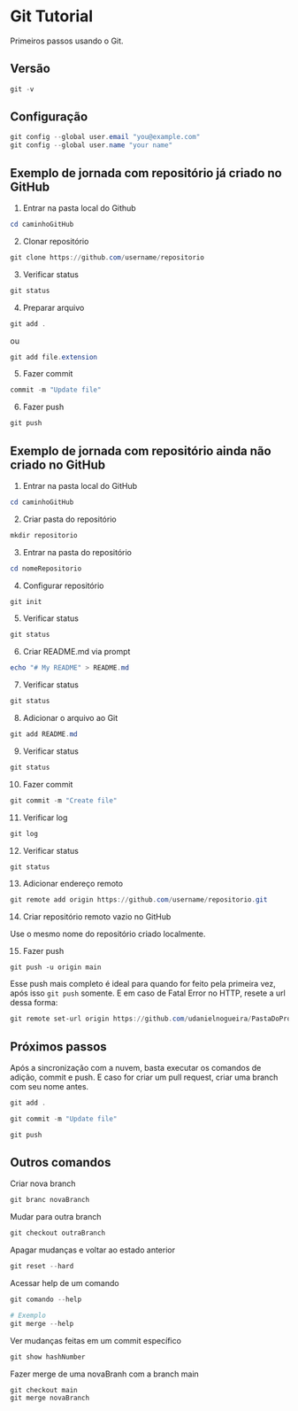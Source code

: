 # Git Tutorial

Primeiros passos usando o Git.

## Versão

```powershell
git -v
```

## Configuração

```powershell
git config --global user.email "you@example.com"
git config --global user.name "your name"
```

## Exemplo de jornada com repositório já criado no GitHub

1. Entrar na pasta local do Github

```powershell
cd caminhoGitHub
```

2. Clonar repositório

```powershell
git clone https://github.com/username/repositorio
```

3. Verificar status

```powershell
git status
```

4. Preparar arquivo

```powershell
git add .
```

ou

```powershell
git add file.extension
```

5. Fazer commit

```powershell
commit -m "Update file"
```

6. Fazer push

```powershell
git push
```

## Exemplo de jornada com repositório ainda não criado no GitHub

1. Entrar na pasta local do GitHub

```powershell
cd caminhoGitHub
```

2. Criar pasta do repositório

```powershell
mkdir repositorio
```

3. Entrar na pasta do repositório

```powershell
cd nomeRepositorio
```

4. Configurar repositório

```powershell
git init
```

5. Verificar status

```powershell
git status
```

6. Criar README.md via prompt

```powershell
echo "# My README" > README.md
```

7. Verificar status

```powershell
git status
```

8. Adicionar o arquivo ao Git

```powershell
git add README.md
```

9. Verificar status

```powershell
git status
```

10. Fazer commit

```powershell
git commit -m "Create file"
```

11. Verificar log

```powershell
git log
```

12. Verificar status

```powershell
git status
```

13. Adicionar endereço remoto

```powershell
git remote add origin https://github.com/username/repositorio.git
```

14. Criar repositório remoto vazio no GitHub

Use o mesmo nome do repositório criado localmente.

15. Fazer push

```
git push -u origin main
```

Esse push mais completo é ideal para quando for feito pela primeira vez, após isso `git push` somente. E em caso de Fatal Error no HTTP, resete a url dessa forma:

```powershell
git remote set-url origin https://github.com/udanielnogueira/PastaDoProjeto.git
```

## Próximos passos

Após a sincronização com a nuvem, basta executar os comandos de adição, commit e push. E caso for criar um pull request, criar uma branch com seu nome antes.

```powershell
git add .

git commit -m "Update file"

git push
```

## Outros comandos

Criar nova branch

```powershell
git branc novaBranch
```

Mudar para outra branch

```powershell
git checkout outraBranch
```

Apagar mudanças e voltar ao estado anterior

```powershell
git reset --hard
```

Acessar help de um comando

```powershell
git comando --help

# Exemplo
git merge --help
```

Ver mudanças feitas em um commit específico

```powershell
git show hashNumber
```

Fazer merge de uma novaBranh com a branch main

```powershell
git checkout main
git merge novaBranch
```

